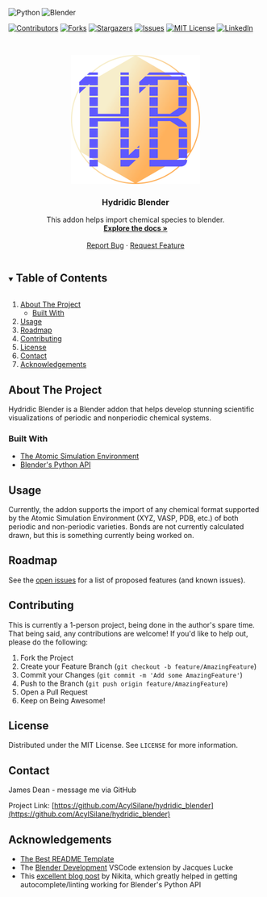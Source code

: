 <!-- PROJECT SHIELDS -->
<!--
*** I'm using markdown "reference style" links for readability.
*** Reference links are enclosed in brackets [ ] instead of parentheses ( ).
*** See the bottom of this document for the declaration of the reference variables
*** for contributors-url, forks-url, etc. This is an optional, concise syntax you may use.
*** https://www.markdownguide.org/basic-syntax/#reference-style-links
-->
<img alt="Python" src="https://img.shields.io/badge/python-%2314354C.svg?style=appveyor&logo=python&logoColor=white"/>  <img alt="Blender" src="https://img.shields.io/badge/blender-%23F5792A.svg?style=appveyor&logo=blender&logoColor=white"/>

[![Contributors][contributors-shield]][contributors-url]
[![Forks][forks-shield]][forks-url]
[![Stargazers][stars-shield]][stars-url]
[![Issues][issues-shield]][issues-url]
[![MIT License][license-shield]][license-url]
[![LinkedIn][linkedin-shield]][linkedin-url]



<!-- PROJECT LOGO -->
<br />
<p align="center">
  <a href="https://github.com/AcylSilane/hydridic_blender">
    <img src="assets/logo.png" alt="Logo" width="256" height="256">
  </a>

  <h3 align="center">Hydridic Blender</h3>

  <p align="center">
    This addon helps import chemical species to blender. 
    <br />
    <a href="https://github.com/AcylSilane/hydridic_blender"><strong>Explore the docs »</strong></a>
    <br />
    <br />
    <!-- <a href="https://github.com/AcylSilane/hydridic_blender">View Demo</a>
    · -->
    <a href="https://github.com/AcylSilane/hydridic_blender/issues">Report Bug</a>
    ·
    <a href="https://github.com/AcylSilane/hydridic_blender/issues">Request Feature</a>
  </p>
</p>



<!-- TABLE OF CONTENTS -->
<details open="open">
  <summary><h2 style="display: inline-block">Table of Contents</h2></summary>
  <ol>
    <li>
      <a href="#about-the-project">About The Project</a>
      <ul>
        <li><a href="#built-with">Built With</a></li>
      </ul>
    </li>
    <!-- <li>
      <a href="#getting-started">Getting Started</a>
      <ul>
        <li><a href="#prerequisites">Prerequisites</a></li>
        <li><a href="#installation">Installation</a></li>
      </ul>
    </li> -->
    <li><a href="#usage">Usage</a></li>
    <li><a href="#roadmap">Roadmap</a></li>
    <li><a href="#contributing">Contributing</a></li>
    <li><a href="#license">License</a></li>
    <li><a href="#contact">Contact</a></li>
    <li><a href="#acknowledgements">Acknowledgements</a></li>
  </ol>
</details>



<!-- ABOUT THE PROJECT -->
## About The Project
Hydridic Blender is a Blender addon that helps develop stunning scientific visualizations of periodic and nonperiodic chemical systems.

### Built With

* [The Atomic Simulation Environment](https://wiki.fysik.dtu.dk/ase/)
* [Blender's Python API](https://docs.blender.org/api/current/index.html#)


<!-- GETTING STARTED -->
<!-- ## Getting Started

To get started with Hydridic Blender, follow the guide below.

### Prerequisites

TODO: Add pre-requisites section

### Installation

TODO: Add installation instructions -->



<!-- USAGE EXAMPLES -->
## Usage

Currently, the addon supports the import of any chemical format supported by the Atomic Simulation Environment (XYZ, VASP, PDB, etc.) of both periodic and non-periodic varieties. Bonds are not currently calculated drawn, but this is something currently being worked on.



<!-- ROADMAP -->
## Roadmap

See the [open issues](https://github.com/AcylSilane/hydridic_blender/issues) for a list of proposed features (and known issues).



<!-- CONTRIBUTING -->
## Contributing

This is currently a 1-person project, being done in the author's spare time. That being said, any contributions are welcome! If you'd like to help out, please do the following:

1. Fork the Project
2. Create your Feature Branch (`git checkout -b feature/AmazingFeature`)
3. Commit your Changes (`git commit -m 'Add some AmazingFeature'`)
4. Push to the Branch (`git push origin feature/AmazingFeature`)
5. Open a Pull Request
6. Keep on Being Awesome!


<!-- LICENSE -->
## License

Distributed under the MIT License. See `LICENSE` for more information.



<!-- CONTACT -->
## Contact

James Dean - message me via GitHub

Project Link: [https://github.com/AcylSilane/hydridic_blender](https://github.com/AcylSilane/hydridic_blender)



<!-- ACKNOWLEDGEMENTS -->
## Acknowledgements

* [The Best README Template](https://github.com/othneildrew/Best-README-Template)
* The [Blender Development](https://marketplace.visualstudio.com/items?itemName=JacquesLucke.blender-development) VSCode extension by Jacques Lucke
* This [excellent blog post](https://b3d.interplanety.org/en/using-microsoft-visual-studio-code-as-external-ide-for-writing-blender-scripts-add-ons/) by Nikita, which greatly helped in getting autocomplete/linting working for Blender's Python API


<!-- MARKDOWN LINKS & IMAGES -->
<!-- https://www.markdownguide.org/basic-syntax/#reference-style-links -->
[contributors-shield]: https://img.shields.io/github/contributors/AcylSilane/hydridic_blender.svg?style=appveyor
[contributors-url]: https://github.com/AcylSilane/hydridic_blender/graphs/contributors
[forks-shield]: https://img.shields.io/github/forks/AcylSilane/hydridic_blender.svg?style=appveyor
[forks-url]: https://github.com/AcylSilane/hydridic_blender/network/members
[stars-shield]: https://img.shields.io/github/stars/AcylSilane/hydridic_blender.svg?style=appveyor
[stars-url]: https://github.com/AcylSilane/hydridic_blender/stargazers
[issues-shield]: https://img.shields.io/github/issues/AcylSilane/hydridic_blender.svg?style=appveyor
[issues-url]: https://github.com/AcylSilane/hydridic_blender/issues
[license-shield]: https://img.shields.io/github/license/AcylSilane/hydridic_blender.svg?style=appveyor
[license-url]: https://github.com/AcylSilane/hydridic_blender/blob/master/LICENSE.txt
[linkedin-shield]: https://img.shields.io/badge/-LinkedIn-black.svg?style=appveyor&logo=linkedin&colorB=555
[linkedin-url]: https://linkedin.com/in/DeanJamesR
